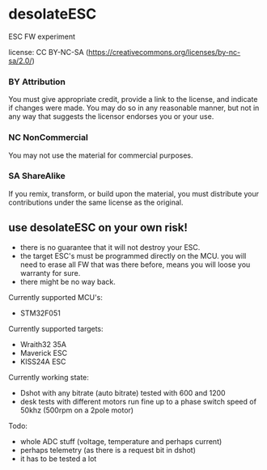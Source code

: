 # desolateESC
ESC FW experiment 

license: CC BY-NC-SA (https://creativecommons.org/licenses/by-nc-sa/2.0/)
### BY Attribution
You must give appropriate credit, provide a link to the license, and indicate if changes were made. You may do so in any reasonable manner, but not in any way that suggests the licensor endorses you or your use.
### NC NonCommercial
You may not use the material for commercial purposes.
### SA ShareAlike
If you remix, transform, or build upon the material, you must distribute your contributions under the same license as the original.

## use desolateESC on your own risk!
- there is no guarantee that it will not destroy your ESC.
- the target ESC's must be programmed directly on the MCU. you will need to erase all FW that was there before, means you will loose you warranty for sure. 
- there might be no way back.

Currently supported MCU's:
- STM32F051

Currently supported targets:
- Wraith32 35A
- Maverick ESC
- KISS24A ESC

Currently working state:
- Dshot with any bitrate (auto bitrate) tested with 600 and 1200
- desk tests with different motors run fine up to a phase switch speed of 50khz (500rpm on a 2pole motor)

Todo:
- whole ADC stuff (voltage, temperature and perhaps current)
- perhaps telemetry (as there is a request bit in dshot)
- it has to be tested a lot